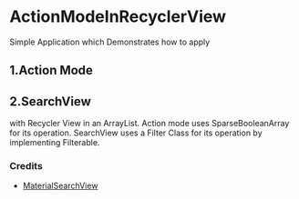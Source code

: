 # ActionModeInRecyclerView
Simple Application which Demonstrates how to apply
## 1.Action Mode
## 2.SearchView
with Recycler View in an ArrayList.
Action mode uses SparseBooleanArray for its operation.
SearchView uses a Filter Class for its operation by implementing Filterable.

### Credits
* [MaterialSearchView](https://github.com/MiguelCatalan/MaterialSearchView)
